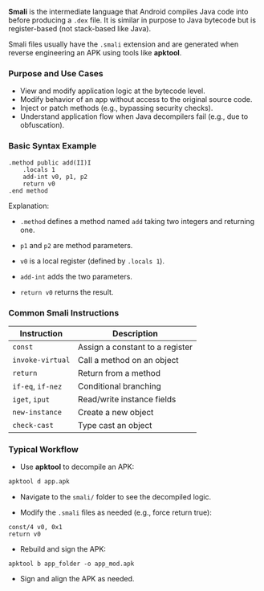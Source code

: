 **Smali** is the intermediate language that Android compiles Java code into before producing a `.dex` file. It is similar in purpose to Java bytecode but is register-based (not stack-based like Java).

Smali files usually have the `.smali` extension and are generated when reverse engineering an APK using tools like **apktool**.

### Purpose and Use Cases

- View and modify application logic at the bytecode level.
- Modify behavior of an app without access to the original source code.
- Inject or patch methods (e.g., bypassing security checks).
- Understand application flow when Java decompilers fail (e.g., due to obfuscation).

### Basic Syntax Example

```smali
.method public add(II)I
    .locals 1
    add-int v0, p1, p2
    return v0
.end method
```

Explanation:

- `.method` defines a method named `add` taking two integers and returning one.

- `p1` and `p2` are method parameters.

- `v0` is a local register (defined by `.locals 1`).

- `add-int` adds the two parameters.

- `return v0` returns the result.


### Common Smali Instructions
| Instruction       | Description                     |
| ----------------- | ------------------------------- |
| `const`           | Assign a constant to a register |
| `invoke-virtual`  | Call a method on an object      |
| `return`          | Return from a method            |
| `if-eq`, `if-nez` | Conditional branching           |
| `iget`, `iput`    | Read/write instance fields      |
| `new-instance`    | Create a new object             |
| `check-cast`      | Type cast an object             |
### Typical Workflow

- Use **apktool** to decompile an APK:
```bash
apktool d app.apk
```

- Navigate to the `smali/` folder to see the decompiled logic.

- Modify the `.smali` files as needed (e.g., force return true):
```smali
const/4 v0, 0x1
return v0
```

- Rebuild and sign the APK:
```smali
apktool b app_folder -o app_mod.apk
```

- Sign and align the APK as needed.